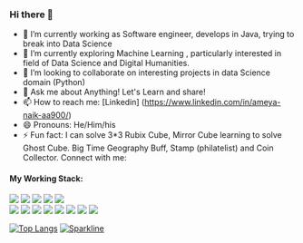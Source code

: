 ### Hi there 👋


- 🔭 I’m currently working as Software engineer, develops in Java, trying to break into Data Science
- 🌱 I’m currently exploring Machine Learning , particularly interested in field of Data Science and Digital Humanities.
- 👯 I’m looking to collaborate on interesting projects in data Science domain (Python)
- 💬 Ask me about Anything! Let's Learn and share!
- 📫 How to reach me: [Linkedin] (https://www.linkedin.com/in/ameya-naik-aa900/)
- 😄 Pronouns: He/Him/his
- ⚡ Fun fact: I can solve 3*3 Rubix Cube, Mirror Cube learning to solve Ghost Cube. Big Time Geography Buff, Stamp (philatelist) and Coin Collector.
Connect with me:



#### My Working Stack:

<div align="left">
    <img src="https://img.shields.io/badge/-Jupyter-000000?style=flat&logo=jupyter&logoColor=F57C00" />
    <img src="https://img.shields.io/badge/-MySQL-000000?style=flat&logo=mysql&logoColor=E6892E" />
    <img src="https://img.shields.io/badge/-Python-000000?style=flat&logo=python&logoColorhalf=396E9B" />
    <img src="https://img.shields.io/badge/-HTML-000000?&style=flat&logo=html5&logoColor=E44D26"/>
    <img src="https://img.shields.io/badge/-CSS-000000?&style=flat&logo=css3&logoColor=42A5F5"/><br>
    <img src="https://img.shields.io/badge/-git-000000?&style=flat&logo=git&logoColor=E64A19"/>
    <img src="https://img.shields.io/badge/-Github-000000?style=flat&logo=github&logoColor=DEDEDF" />
    <img src= "https://img.shields.io/badge/Java-ED8B00?style=for-the-badge&logo=java&logoColor=white"/>
    <img src = "https://img.shields.io/badge/Spring-6DB33F?style=for-the-badge&logo=spring&logoColor=white"/>
    <img src = "https://img.shields.io/badge/R-276DC3?style=for-the-badge&logo=r&logoColor=white"/>
    <img src= "https://img.shields.io/badge/Python-14354C?style=for-the-badge&logo=python&logoColor=white"/>
    <img src= "https://img.shields.io/badge/MySQL-00000F?style=for-the-badge&logo=mysql&logoColor=white"/>
    <img src="https://img.shields.io/badge/Windows-0078D6?style=for-the-badge&logo=windows&logoColor=white"/>
</div>

[![Top Langs](https://github-readme-stats.vercel.app/api/top-langs/?username=ameya-9)](https://github.com/ameya-9/github-readme-stats)
[![Sparkline](https://stars.medv.io/Naereen/badges.svg)](https://stars.medv.io/Naereen/badges)
